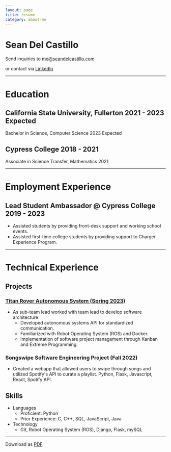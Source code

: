 ```yaml
---
layout: page
title: resume
category: about-me
---
```


Sean Del Castillo
=================

Send inquiries to <me@seandelcastillo.com>

or contact via [LinkedIn](https://www.linkedin.com/in/seanbdcastillo/)

---

# Education
## California State University, Fullerton 2021 - 2023 Expected
Bachelor in Science, Computer Science 2023 Expected

## Cypress College 2018 - 2021
Associate in Science Transfer, Mathematics 2021

--- 

# Employment Experience
## Lead Student Ambassador @ Cypress College 2019 - 2023
- Assisted students by providing front-desk support and working school events.
- Assisted first-time college students by providing support to Charger Experience Program.

--- 

# Technical Experience
## Projects
### [Titan Rover Autonomous System (Spring 2023)](projects.html/#titan-rover)
- As sub-team lead worked with team lead to develop software architecture 
  - Developed autonomous systems API for standardized communication. 
  - Familiarized with Robot Operating System (ROS) and Docker.
  - Implementation of software project management through Kanban and Extreme Programming.
 
### Songswipe Software Engineering Project (Fall 2022)
- Created a webapp that allowed users to swipe through songs and utilized Spotify's API to curate a playlist. Python, Flask, Javascript, React, Spotify API.

## Skills
- Languages
  - Proficient: Python
  - Prior Experience: C, C++, SQL, JavaScript, Java
- Technology
  - Git, Robot Operating System (ROS), Django, Flask, mySQL

---

Download as [PDF](downloads/resume_2023_web.pdf)